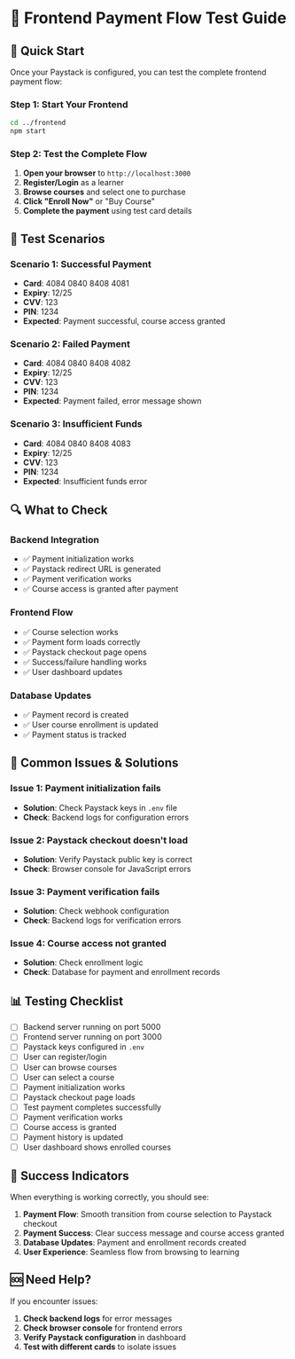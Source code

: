 # 🎯 Frontend Payment Flow Test Guide

## 🚀 **Quick Start**

Once your Paystack is configured, you can test the complete frontend payment flow:

### **Step 1: Start Your Frontend**

```bash
cd ../frontend
npm start
```

### **Step 2: Test the Complete Flow**

1. **Open your browser** to `http://localhost:3000`
2. **Register/Login** as a learner
3. **Browse courses** and select one to purchase
4. **Click "Enroll Now"** or "Buy Course"
5. **Complete the payment** using test card details

## 🧪 **Test Scenarios**

### **Scenario 1: Successful Payment**
- **Card**: 4084 0840 8408 4081
- **Expiry**: 12/25
- **CVV**: 123
- **PIN**: 1234
- **Expected**: Payment successful, course access granted

### **Scenario 2: Failed Payment**
- **Card**: 4084 0840 8408 4082
- **Expiry**: 12/25
- **CVV**: 123
- **PIN**: 1234
- **Expected**: Payment failed, error message shown

### **Scenario 3: Insufficient Funds**
- **Card**: 4084 0840 8408 4083
- **Expiry**: 12/25
- **CVV**: 123
- **PIN**: 1234
- **Expected**: Insufficient funds error

## 🔍 **What to Check**

### **Backend Integration**
- ✅ Payment initialization works
- ✅ Paystack redirect URL is generated
- ✅ Payment verification works
- ✅ Course access is granted after payment

### **Frontend Flow**
- ✅ Course selection works
- ✅ Payment form loads correctly
- ✅ Paystack checkout page opens
- ✅ Success/failure handling works
- ✅ User dashboard updates

### **Database Updates**
- ✅ Payment record is created
- ✅ User course enrollment is updated
- ✅ Payment status is tracked

## 🐛 **Common Issues & Solutions**

### **Issue 1: Payment initialization fails**
- **Solution**: Check Paystack keys in `.env` file
- **Check**: Backend logs for configuration errors

### **Issue 2: Paystack checkout doesn't load**
- **Solution**: Verify Paystack public key is correct
- **Check**: Browser console for JavaScript errors

### **Issue 3: Payment verification fails**
- **Solution**: Check webhook configuration
- **Check**: Backend logs for verification errors

### **Issue 4: Course access not granted**
- **Solution**: Check enrollment logic
- **Check**: Database for payment and enrollment records

## 📊 **Testing Checklist**

- [ ] Backend server running on port 5000
- [ ] Frontend server running on port 3000
- [ ] Paystack keys configured in `.env`
- [ ] User can register/login
- [ ] User can browse courses
- [ ] User can select a course
- [ ] Payment initialization works
- [ ] Paystack checkout page loads
- [ ] Test payment completes successfully
- [ ] Payment verification works
- [ ] Course access is granted
- [ ] Payment history is updated
- [ ] User dashboard shows enrolled courses

## 🎉 **Success Indicators**

When everything is working correctly, you should see:

1. **Payment Flow**: Smooth transition from course selection to Paystack checkout
2. **Payment Success**: Clear success message and course access granted
3. **Database Updates**: Payment and enrollment records created
4. **User Experience**: Seamless flow from browsing to learning

## 🆘 **Need Help?**

If you encounter issues:
1. **Check backend logs** for error messages
2. **Check browser console** for frontend errors
3. **Verify Paystack configuration** in dashboard
4. **Test with different cards** to isolate issues
